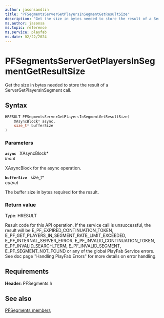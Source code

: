 ```yaml
---
author: jasonsandlin
title: "PFSegmentsServerGetPlayersInSegmentGetResultSize"
description: "Get the size in bytes needed to store the result of a ServerGetPlayersInSegment call."
ms.author: jasonsa
ms.topic: reference
ms.service: playfab
ms.date: 02/22/2024
---
```


# PFSegmentsServerGetPlayersInSegmentGetResultSize  

Get the size in bytes needed to store the result of a ServerGetPlayersInSegment call.  

## Syntax  
  
```cpp
HRESULT PFSegmentsServerGetPlayersInSegmentGetResultSize(  
    XAsyncBlock* async,  
    size_t* bufferSize  
)  
```  
  
### Parameters  
  
**`async`** &nbsp; XAsyncBlock*  
*_Inout_*  
  
XAsyncBlock for the async operation.  
  
**`bufferSize`** &nbsp; size_t*  
*output*  
  
The buffer size in bytes required for the result.  
  
  
### Return value
Type: HRESULT
  
Result code for this API operation. If the service call is unsuccessful, the result will be E_PF_EXPIRED_CONTINUATION_TOKEN, E_PF_GET_PLAYERS_IN_SEGMENT_RATE_LIMIT_EXCEEDED, E_PF_INTERNAL_SERVER_ERROR, E_PF_INVALID_CONTINUATION_TOKEN, E_PF_INVALID_SEARCH_TERM, E_PF_INVALID_SEGMENT, E_PF_SEGMENT_NOT_FOUND or any of the global PlayFab Service errors. See doc page "Handling PlayFab Errors" for more details on error handling.
  
  
## Requirements  
  
**Header:** PFSegments.h
  
## See also  
[PFSegments members](../pfsegments_members.md)  

  
  
